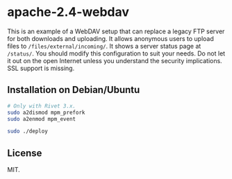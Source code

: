 # apache-2.4-webdav

This is an example of a WebDAV setup that can replace a legacy FTP server for
both downloads and uploading.  It allows anonymous users to upload files to
`/files/external/incoming/`.  It shows a server status page at `/status/`.
You should modify this configuration to suit your needs.  Do not let it out
on the open Internet unless you understand the security implications.
SSL support is missing.

## Installation on Debian/Ubuntu

```sh
# Only with Rivet 3.x.
sudo a2dismod mpm_prefork
sudo a2enmod mpm_event

sudo ./deploy
```

## License

MIT.
